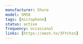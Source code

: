 ```yaml
---
manufacturer: Shure
model: SM58
tags: [microphone]
status: active
frequency: occasional
links: [https://amzn.to/3FYchzn]
---
```

